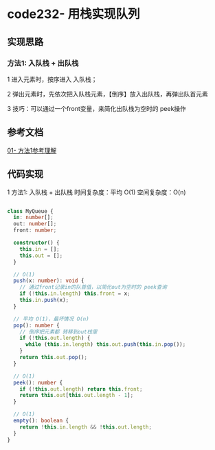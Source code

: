 # code232- 用栈实现队列

## 实现思路

### 方法1: 入队栈 + 出队栈

1 进入元素时，按序进入 入队栈；

2 弹出元素时，先依次把入队栈元素，【倒序】放入出队栈，再弹出队首元素

3 技巧：可以通过一个front变量，来简化出队栈为空时的 peek操作


## 参考文档

[01- 方法1参考理解](https://leetcode.cn/problems/implement-queue-using-stacks/solutions/656774/tu-jie-guan-fang-tui-jian-ti-jie-yong-zh-4hru/)



## 代码实现

1 方法1: 入队栈 + 出队栈  时间复杂度：平均 O(1)  空间复杂度：O(n)

```ts

class MyQueue {
  in: number[];
  out: number[];
  front: number;

  constructor() {
    this.in = [];
    this.out = [];
  }

  // O(1)
  push(x: number): void {
    // 通过front记录in的队首值，以简化out为空时的 peek查询
    if (!this.in.length) this.front = x;
    this.in.push(x);
  }

  // 平均 O(1)，最坏情况 O(n)
  pop(): number {
    // 倒序把元素都 转移到out栈里
    if (!this.out.length) {
      while (this.in.length) this.out.push(this.in.pop());
    }
    return this.out.pop();
  }

  // O(1)
  peek(): number {
    if (!this.out.length) return this.front;
    return this.out[this.out.length - 1];
  }

  // O(1)
  empty(): boolean {
    return !this.in.length && !this.out.length;
  }
}

```



